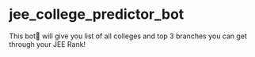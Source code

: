 # jee_college_predictor_bot
This bot🤖 will give you list of all colleges and top 3 branches you can get through your JEE Rank!
